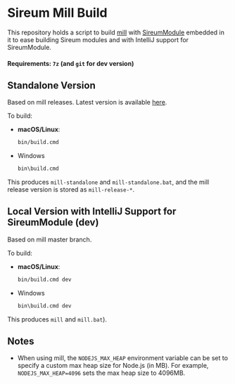 # Sireum Mill Build

This repository holds a script to build [mill](https://github.com/lihaoyi/mill)
with [SireumModule](sireum/src/org/sireum/mill/SireumModule.scala) embedded in it to
ease building Sireum modules and with IntelliJ support for SireumModule.


#### Requirements: `7z` (and `git` for dev version)

## Standalone Version

Based on mill releases. 
Latest version is available [here](http://files.sireum.org/mill-standalone).

To build:

* **macOS/Linux**:

  ```bash
  bin/build.cmd
  ```
  
* Windows

  ```bash
  bin\build.cmd
  ```
  
This produces `mill-standalone` and `mill-standalone.bat`, and the mill release version is stored as 
`mill-release-*`.

## Local Version with IntelliJ Support for SireumModule (dev)

Based on mill master branch.

To build:

* **macOS/Linux**:

  ```bash
  bin/build.cmd dev
  ```
  
* Windows

  ```bash
  bin\build.cmd dev
  ```

This produces `mill` and `mill.bat`).


## Notes

* When using mill, the `NODEJS_MAX_HEAP` environment variable can be set to specify a custom max heap size for Node.js (in MB).
  For example, `NODEJS_MAX_HEAP=4096` sets the max heap size to 4096MB.